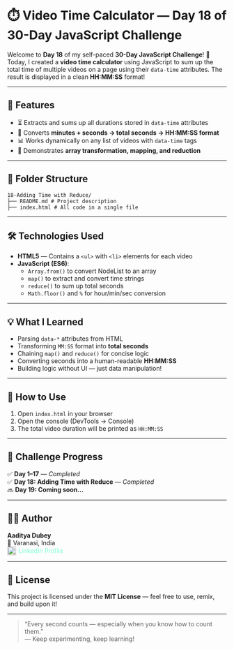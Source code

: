 # ⏱️ Video Time Calculator — Day 18 of 30-Day JavaScript Challenge

Welcome to **Day 18** of my self-paced **30-Day JavaScript Challenge**! 🚀  
Today, I created a **video time calculator** using JavaScript to sum up the total time of multiple videos on a page using their `data-time` attributes. The result is displayed in a clean **HH:MM:SS** format!

---

## 🌟 Features

- ⏳ Extracts and sums up all durations stored in `data-time` attributes
- 🧮 Converts **minutes + seconds → total seconds → HH:MM:SS format**
- 📊 Works dynamically on any list of videos with `data-time` tags
- 🧠 Demonstrates **array transformation, mapping, and reduction**

---

## 📂 Folder Structure
```
18-Adding Time with Reduce/
├── README.md # Project description
├── index.html # All code in a single file
```

---

## 🛠️ Technologies Used

- **HTML5** — Contains a `<ul>` with `<li>` elements for each video
- **JavaScript (ES6)**:
  - `Array.from()` to convert NodeList to an array
  - `map()` to extract and convert time strings
  - `reduce()` to sum up total seconds
  - `Math.floor()` and `%` for hour/min/sec conversion

---

## 💡 What I Learned

- Parsing `data-*` attributes from HTML
- Transforming `MM:SS` format into **total seconds**
- Chaining `map()` and `reduce()` for concise logic
- Converting seconds into a human-readable **HH:MM:SS**
- Building logic without UI — just data manipulation!

---

## 🎯 How to Use

1. Open `index.html` in your browser
2. Open the console (DevTools → Console)
3. The total video duration will be printed as `HH:MM:SS`

---

## 📅 Challenge Progress

✅ **Day 1–17** — _Completed_  
✅ **Day 18: Adding Time with Reduce** — _Completed_  
🔜 **Day 19: Coming soon…**

---

## 🧑‍💻 Author

**Aaditya Dubey**  
📍 Varanasi, India  
<a href="https://linkedin.com/in/aadityadubey" target="_blank" style="display: inline-flex; align-items: center; gap: 6px; text-decoration: none; color: inherit; color: aquamarine;">
  <img src="https://img.icons8.com/?size=100&id=13930&format=png&color=000000" alt="LinkedIn Icon" style="width: 20px; height: 20px;" />
  LinkedIn Profile
</a>

---

## 📜 License

This project is licensed under the **MIT License** — feel free to use, remix, and build upon it!

---

> “Every second counts — especially when you know how to count them.”  
> — Keep experimenting, keep learning!
